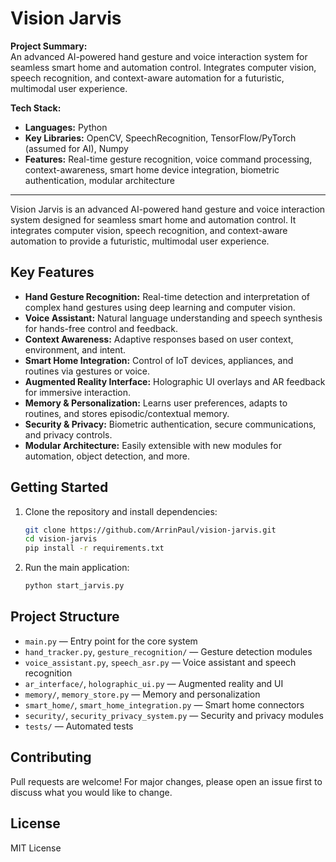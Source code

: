 # Vision Jarvis

**Project Summary:**  
An advanced AI-powered hand gesture and voice interaction system for seamless smart home and automation control. Integrates computer vision, speech recognition, and context-aware automation for a futuristic, multimodal user experience.

**Tech Stack:**  
- **Languages:** Python  
- **Key Libraries:** OpenCV, SpeechRecognition, TensorFlow/PyTorch (assumed for AI), Numpy  
- **Features:** Real-time gesture recognition, voice command processing, context-awareness, smart home device integration, biometric authentication, modular architecture

---

Vision Jarvis is an advanced AI-powered hand gesture and voice interaction system designed for seamless smart home and automation control. It integrates computer vision, speech recognition, and context-aware automation to provide a futuristic, multimodal user experience.

## Key Features
- **Hand Gesture Recognition:** Real-time detection and interpretation of complex hand gestures using deep learning and computer vision.
- **Voice Assistant:** Natural language understanding and speech synthesis for hands-free control and feedback.
- **Context Awareness:** Adaptive responses based on user context, environment, and intent.
- **Smart Home Integration:** Control of IoT devices, appliances, and routines via gestures or voice.
- **Augmented Reality Interface:** Holographic UI overlays and AR feedback for immersive interaction.
- **Memory & Personalization:** Learns user preferences, adapts to routines, and stores episodic/contextual memory.
- **Security & Privacy:** Biometric authentication, secure communications, and privacy controls.
- **Modular Architecture:** Easily extensible with new modules for automation, object detection, and more.

## Getting Started
1. Clone the repository and install dependencies:
   ```sh
   git clone https://github.com/ArrinPaul/vision-jarvis.git
   cd vision-jarvis
   pip install -r requirements.txt
   ```
2. Run the main application:
   ```sh
   python start_jarvis.py
   ```

## Project Structure
- `main.py` — Entry point for the core system
- `hand_tracker.py`, `gesture_recognition/` — Gesture detection modules
- `voice_assistant.py`, `speech_asr.py` — Voice assistant and speech recognition
- `ar_interface/`, `holographic_ui.py` — Augmented reality and UI
- `memory/`, `memory_store.py` — Memory and personalization
- `smart_home/`, `smart_home_integration.py` — Smart home connectors
- `security/`, `security_privacy_system.py` — Security and privacy modules
- `tests/` — Automated tests

## Contributing
Pull requests are welcome! For major changes, please open an issue first to discuss what you would like to change.

## License
MIT License

